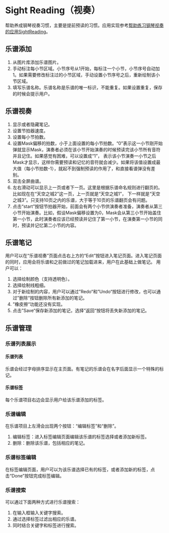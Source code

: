 # Sight Reading（视奏）
帮助养成钢琴视奏习惯，主要是提前预读的习惯。应用实现参考[帮助练习钢琴视奏的应用SightReading](http://hongchaozhang.github.io/blog/2021/02/26/an-app-to-help-piano-sight-reading/)。

## 乐谱添加
1. 从图片库添加乐谱图片。
2. 手动标注每小节区域。小节序号从1开始，每标注一个小节，小节序号自动加1。如果需要修改标注过的小节区域，手动设置小节序号之后，重新绘制该小节区域。
3. 填写乐谱名称。乐谱名称是乐谱的唯一标识，不能重复。如果设置重复，保存的时候会提示用户。
## 乐谱视奏
1. 显示或者隐藏笔记。
2. 设置节拍器速度。
3. 设置每小节拍数。
4. 设置Mask偏移的拍数，小于上面设置的每小节拍数。“0”表示这一小节刚开始弹就显示Mask，演奏者必须在该小节开始演奏的时候预读完该小节所有音符并且记住。如果感觉有困难，可以设置成“1”， 表示该小节演奏一小节之后Mask才显示，这样你需要预读和记忆的音符就会减少。如果将该值设置成最大值（每小节拍数-1），就起不到强制预读的作用了，和直接看谱弹没有差别。
5. 双击全屏曲谱。
6. 左右滑动可以显示上一页或者下一页。这里是根据乐谱命名规则进行翻页的。比如现在在“天空之城2”这一页，上一页就是“天空之城1”， 下一样就是“天空之城3”。只支持10页之内的乐谱，大于等于10页的乐谱翻页会有问题。
7. 点击“start”按钮节拍器开始，前面会有两个小节供演奏者准备，演奏者从第三小节开始演奏。比如，假设Mask偏移设置为0，Mask会从第三小节开始盖住第一小节，此时演奏者应该已经预读并记住了第一小节，在演奏第一小节的同时，预读并记忆第二小节的内容。

## 乐谱笔记
用户可以在“乐谱视奏”页面点击右上方的“Edit”按钮进入笔记页面。进入笔记页面的同时，应用会将乐谱和之前做过的笔记加载进来，用户在此基础上做笔记。
用户可以：
1. 选择绘制颜色（支持透明色）。
2. 选择绘制线粗细。
3. 对于新绘制的内容，用户可以通过”Redo“和”Undo“按钮进行修改，也可以通过”删除“按钮删除所有新添加的笔记。
4. ”橡皮擦“功能还没有实现。
5. 点击”Save“保存新添加的笔记，选择”返回“按钮将丢失新添加的笔记。

## 乐谱管理
### 乐谱列表展示
#### 乐谱列表
乐谱会经过字母排序显示在主页面。有笔记的乐谱会在名字后面显示一个特殊的标记。

#### 乐谱标签
每个乐谱项目右边会显示用户给该乐谱添加的标签。
### 乐谱编辑
在乐谱项目上左滑会出现两个按钮：“编辑标签”和“删除”。
1. 编辑标签：进入标签编辑页面编辑该乐谱的标签选择或者添加新标签。
2. 删除：删除该乐谱，包括相应的笔记。

### 乐谱标签编辑
在标签编辑页面，用户可以为该乐谱选择已有的标签，或者添加新的标签，点击“Done”按钮完成标签编辑。

### 乐谱搜索
可以通过下面两种方式进行乐谱搜索：
1. 在输入框输入关键字搜索。
2. 通过选择标签过滤出相应的乐谱。
3. 同时结合关键字和标签进行搜索。
